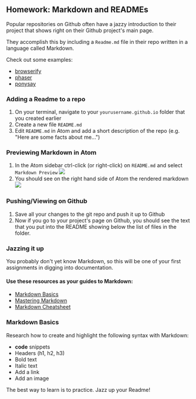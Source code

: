 ## Homework: Markdown and READMEs

Popular repositories on Github often have a jazzy introduction to their project that shows right on their Github project's main page.

They accomplish this by including a ```Readme.md``` file in their repo written in a language called Markdown.

Check out some examples:
  - [browserify](https://github.com/substack/node-browserify)
  - [phaser](https://github.com/photonstorm/phaser)
  - [ponysay](https://github.com/erkin/ponysay)

### Adding a Readme to a repo

1. On your terminal, navigate to your ```yourusername.github.io``` folder that you created earlier
2. Create a new file ```README.md```
3. Edit ```README.md``` in Atom and add a short description of the repo (e.g. "Here are some facts about me...")

### Previewing Markdown in Atom

1. In the Atom sidebar ctrl-click (or right-click) on ```README.md``` and select ```Markdown Preview``` ![](MarkdownPreview.png)
2. You should see on the right hand side of Atom the rendered markdown ![](MarkdownPreview2.png)

### Pushing/Viewing on Github

1. Save all your changes to the git repo and push it up to Github
2. Now if you go to your project's page on Github, you should see the text that you put into the README showing below the list of files in the folder.

### Jazzing it up

You probably don't yet know Markdown, so this will be one of your first assignments in digging into documentation.

#### Use these resources as your guides to Markdown:
  - [Markdown Basics](https://help.github.com/articles/markdown-basics/)
  - [Mastering Markdown](https://guides.github.com/features/mastering-markdown/)
  - [Markdown Cheatsheet](https://github.com/adam-p/markdown-here/wiki/Markdown-Cheatsheet)

### Markdown Basics

Research how to create and highlight the following syntax with Markdown:

- **code** snippets
- Headers (h1, h2, h3)
- Bold text
- Italic text
- Add a link
- Add an image

The best way to learn is to practice. Jazz up your Readme!
